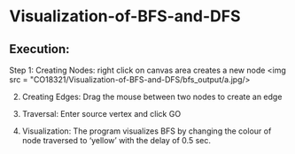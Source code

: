 # Visualization-of-BFS-and-DFS

## Execution:    
Step 1: Creating Nodes: right click on canvas area creates a new node
<img src = "CO18321/Visualization-of-BFS-and-DFS/bfs_output/a.jpg/>



2. Creating Edges: Drag the mouse between two nodes to create an edge











3. Traversal:  Enter source vertex and click GO
4. Visualization: The program visualizes BFS by changing the colour of node traversed to ‘yellow’ with the delay of 0.5 sec.






 








